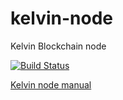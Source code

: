 # kelvin-node
Kelvin Blockchain node

[![Build Status](https://travis-ci.com/osetrovich/kelvin-node.svg?branch=master)](https://travis-ci.com/cellframe/kelvin-node)

[Kelvin node manual](https://github.com/cellframe/kelvin-node/wiki/Kelvin-Node)

